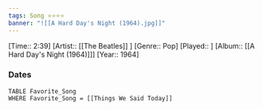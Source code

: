 ```yaml
---
tags: Song ⭐⭐⭐⭐ 
banner: "![[A Hard Day's Night (1964).jpg]]"
---
```

[Time:: 2:39]
[Artist:: [[The Beatles]] ]
[Genre:: Pop]
[Played:: ]
[Album:: [[A Hard Day's Night (1964)]]]
[Year:: 1964]
### Dates
````dataview
TABLE Favorite_Song
WHERE Favorite_Song = [[Things We Said Today]]
````